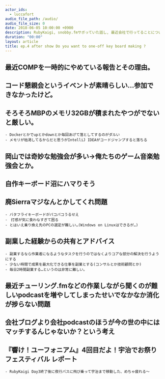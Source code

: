```yaml
---
actor_ids:
  - luccafort
audio_file_path: /audio/
audio_file_size: 0
date: 2018-06-05 10:00:00 +0900
description: RubyKaigi, snobby.fmサボっていた話し, 最近会社で行ってることについて話しました
duration: "00:00"
layout: article
title: ep.4 after show Do you want to one-off key board making ?
---
```


## 最近COMPを一時的にやめている報告とその理由。

## コード懇親会というイベントが素晴らしい…参加できなかったけど。

## そろそろMBPのメモリ32GBが積まれたやつがでないと厳しい。
    - Dockerとかでupとかdownとか毎回あげて落としてするのがダルい
    - メモリが枯渇してるからだと思うがIntelliJ IDEAがコードジャンプすると落ちる

## 岡山では奇妙な勉強会が多い→俺たちのゲーム音楽勉強会とか。

## 自作キーボード沼にハマりそう

## 廃Sierraマジなんとかしてくれ問題
    - バタフライキーボードがパコパコうるせえ
    -　打感が気に食わなすぎて困る
    - とはいえ乗り換え先のPCの選定が難しい…(Windows on Linuxはできるが…)
## 副業した経験からの共有とアドバイス
    - 副業するなら作業者になるようなタスクを行うのではなくよりコアな部分の解決を行うようにする
    - 少ない時間で成果を最大化できる仕事を副業とする(コンサルとか技術顧問とか)
    - 毎日2時間副業する…というのは非常に難しい。

## 最近チューリング.fmなどの作業しながら聞くのが難しいpodcastを増やしてしまったせいでなかなか消化が捗らない問題

## 会社ブログより会社podcastのほうが今の世の中にはマッチするんじゃないか？という考え

## 『響け！ユーフォニアム』4回目だよ！宇治でお祭りフェスティバル レポート
    - RubyKaigi Day3終了後に夜行バスに飛び乗って宇治まで移動した、めちゃ疲れる〜